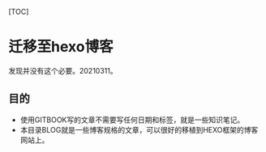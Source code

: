 [TOC]

# 迁移至hexo博客

发现并没有这个必要。20210311。

## 目的

- 使用GITBOOK写的文章不需要写任何日期和标签，就是一些知识笔记。
- 本目录BLOG就是一些博客规格的文章，可以很好的移植到HEXO框架的博客网站上。